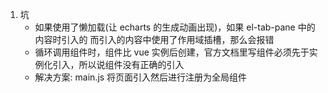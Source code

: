 1. 坑
   - 如果使用了懒加载(让 echarts 的生成动画出现)，如果 el-tab-pane 中的内容时引入的 而引入的内容中使用了作用域插槽，那么会报错
   - 循环调用组件时，组件比 vue 实例后创建，官方文档里写组件必须先于实例化引入，所以说组件没有正确的引入
   - 解决方案: main.js 将页面引入然后进行注册为全局组件